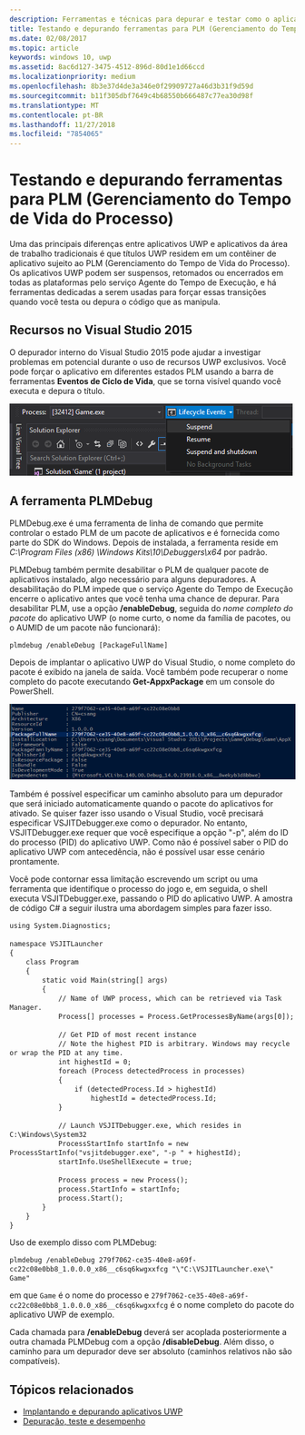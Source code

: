 ```yaml
---
description: Ferramentas e técnicas para depurar e testar como o aplicativo funciona com o Gerenciamento do Tempo de Vida do Processo.
title: Testando e depurando ferramentas para PLM (Gerenciamento do Tempo de Vida do Processo)
ms.date: 02/08/2017
ms.topic: article
keywords: windows 10, uwp
ms.assetid: 8ac6d127-3475-4512-896d-80d1e1d66ccd
ms.localizationpriority: medium
ms.openlocfilehash: 8b3e37d4de3a346e0f29909727a46d3b31f9d59d
ms.sourcegitcommit: b11f305dbf7649c4b68550b666487c77ea30d98f
ms.translationtype: MT
ms.contentlocale: pt-BR
ms.lasthandoff: 11/27/2018
ms.locfileid: "7854065"
---
```

# <a name="testing-and-debugging-tools-for-process-lifetime-management-plm"></a>Testando e depurando ferramentas para PLM (Gerenciamento do Tempo de Vida do Processo)

Uma das principais diferenças entre aplicativos UWP e aplicativos da área de trabalho tradicionais é que títulos UWP residem em um contêiner de aplicativo sujeito ao PLM (Gerenciamento do Tempo de Vida do Processo). Os aplicativos UWP podem ser suspensos, retomados ou encerrados em todas as plataformas pelo serviço Agente do Tempo de Execução, e há ferramentas dedicadas a serem usadas para forçar essas transições quando você testa ou depura o código que as manipula.

## <a name="features-in-visual-studio-2015"></a>Recursos no Visual Studio 2015

O depurador interno do Visual Studio 2015 pode ajudar a investigar problemas em potencial durante o uso de recursos UWP exclusivos. Você pode forçar o aplicativo em diferentes estados PLM usando a barra de ferramentas **Eventos de Ciclo de Vida**, que se torna visível quando você executa e depura o título.

![Barra de ferramentas Eventos de Ciclo de Vida](images/gs-debug-uwp-apps-001.png)

## <a name="the-plmdebug-tool"></a>A ferramenta PLMDebug

PLMDebug.exe é uma ferramenta de linha de comando que permite controlar o estado PLM de um pacote de aplicativos e é fornecida como parte do SDK do Windows. Depois de instalada, a ferramenta reside em *C:\Program Files (x86) \Windows Kits\10\Debuggers\x64* por padrão. 

PLMDebug também permite desabilitar o PLM de qualquer pacote de aplicativos instalado, algo necessário para alguns depuradores. A desabilitação do PLM impede que o serviço Agente do Tempo de Execução encerre o aplicativo antes que você tenha uma chance de depurar. Para desabilitar PLM, use a opção **/enableDebug**, seguida do *nome completo do pacote* do aplicativo UWP (o nome curto, o nome da família de pacotes, ou o AUMID de um pacote não funcionará):

```
plmdebug /enableDebug [PackageFullName]
```

Depois de implantar o aplicativo UWP do Visual Studio, o nome completo do pacote é exibido na janela de saída. Você também pode recuperar o nome completo do pacote executando **Get-AppxPackage** em um console do PowerShell.

![Executando Get-AppxPackage](images/gs-debug-uwp-apps-003.png)

Também é possível especificar um caminho absoluto para um depurador que será iniciado automaticamente quando o pacote do aplicativos for ativado. Se quiser fazer isso usando o Visual Studio, você precisará especificar VSJITDebugger.exe como o depurador. No entanto, VSJITDebugger.exe requer que você especifique a opção "-p", além do ID do processo (PID) do aplicativo UWP. Como não é possível saber o PID do aplicativo UWP com antecedência, não é possível usar esse cenário prontamente.

Você pode contornar essa limitação escrevendo um script ou uma ferramenta que identifique o processo do jogo e, em seguida, o shell executa VSJITDebugger.exe, passando o PID do aplicativo UWP. A amostra de código C# a seguir ilustra uma abordagem simples para fazer isso.

```
using System.Diagnostics;

namespace VSJITLauncher
{
    class Program
    {
        static void Main(string[] args)
        {
            // Name of UWP process, which can be retrieved via Task Manager.
            Process[] processes = Process.GetProcessesByName(args[0]);

            // Get PID of most recent instance
            // Note the highest PID is arbitrary. Windows may recycle or wrap the PID at any time.
            int highestId = 0;
            foreach (Process detectedProcess in processes)
            {
                if (detectedProcess.Id > highestId)
                    highestId = detectedProcess.Id;
            }

            // Launch VSJITDebugger.exe, which resides in C:\Windows\System32
            ProcessStartInfo startInfo = new ProcessStartInfo("vsjitdebugger.exe", "-p " + highestId);
            startInfo.UseShellExecute = true;

            Process process = new Process();
            process.StartInfo = startInfo;
            process.Start();
        }
    }
}
```

Uso de exemplo disso com PLMDebug:

```
plmdebug /enableDebug 279f7062-ce35-40e8-a69f-cc22c08e0bb8_1.0.0.0_x86__c6sq6kwgxxfcg "\"C:\VSJITLauncher.exe\" Game"
```
em que `Game` é o nome do processo e `279f7062-ce35-40e8-a69f-cc22c08e0bb8_1.0.0.0_x86__c6sq6kwgxxfcg` é o nome completo do pacote do aplicativo UWP de exemplo.

Cada chamada para **/enableDebug** deverá ser acoplada posteriormente a outra chamada PLMDebug com a opção **/disableDebug**. Além disso, o caminho para um depurador deve ser absoluto (caminhos relativos não são compatíveis).

## <a name="related-topics"></a>Tópicos relacionados
- [Implantando e depurando aplicativos UWP](deploying-and-debugging-uwp-apps.md)
- [Depuração, teste e desempenho](index.md)
